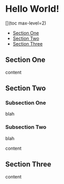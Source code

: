 # Hello World!

[](toc max-level=2)

*   [Section One](#section-one)
*   [Section Two](#section-two)
*   [Section Three](#section-three)

## Section One

content

## Section Two

### Subsection One

blah

### Subsection Two

blah

content

## Section Three

content
